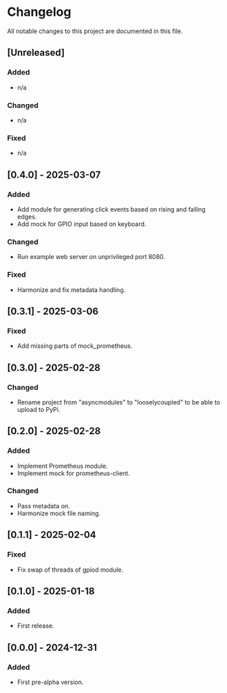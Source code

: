 # Changelog

All notable changes to this project are documented in this file.

## [Unreleased]

### Added

- n/a

### Changed

- n/a

### Fixed

- n/a

## [0.4.0] - 2025-03-07

### Added

- Add module for generating click events based on rising and falling edges.
- Add mock for GPIO input based on keyboard.

### Changed

- Run example web server on unprivileged port 8080.

### Fixed

- Harmonize and fix metadata handling.

## [0.3.1] - 2025-03-06

### Fixed

- Add missing parts of mock_prometheus.

## [0.3.0] - 2025-02-28

### Changed

- Rename project from "asyncmodules" to "looselycoupled" to be able to upload to PyPi.

## [0.2.0] - 2025-02-28

### Added

- Implement Prometheus module.
- Implement mock for prometheus-client.

### Changed

- Pass metadata on.
- Harmonize mock file naming.

## [0.1.1] - 2025-02-04

### Fixed

- Fix swap of threads of gpiod module.

## [0.1.0] - 2025-01-18

### Added

- First release.

## [0.0.0] - 2024-12-31

### Added

- First pre-alpha version.
